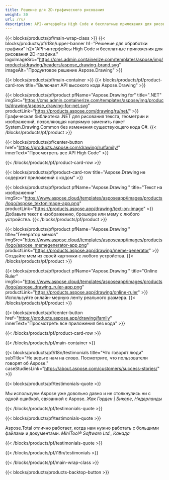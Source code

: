 ```yaml
---
title: Решение для 2D-графического рисования 
weight: 30
url: /ru/
description: API-интерфейсы High Code и бесплатные приложения для рисования 2D-графики. Возможность рисовать текст, линии, кривые и фигуры, а также конвертировать изображения в различные форматы.
---
```


{{< blocks/products/pf/main-wrap-class >}}
{{< blocks/products/pf/i18n/upper-banner h1="Решение для обработки графики" h2="API-интерфейсы High Code и бесплатные приложения для рисования 2D-графики." logoImageSrc="https://cms.admin.containerize.com/templates/aspose/img/products/drawing/headers/aspose_drawing-brand.svg" imageAlt="Продуктовое решение Aspose.Drawing" >}}

{{< blocks/products/pf/main-container >}}
{{< blocks/products/pf/product-card-row title="Включает API высокого кода Aspose.Drawing" >}}

{{< blocks/products/pf/product pfName="Aspose.Drawing for" title=".NET" imgSrc="https://cms.admin.containerize.com/templates/aspose/img/products/drawing/aspose_drawing-for-net.svg" productLink="https://products.aspose.com/drawing/ru/net/" >}}
Графическая библиотека .NET для рисования текста, геометрии и изображений, позволяющая напрямую заменить пакет System.Drawing.Common без изменения существующего кода C#.
{{< /blocks/products/pf/product >}}

{{< blocks/products/pf/center-button href="https://products.aspose.com/drawing/ru/family/" innerText="Просмотреть все API High Code" >}}

{{< /blocks/products/pf/product-card-row >}}

{{< blocks/products/pf/product-card-row title="Aspose.Drawing не содержит приложений с кодом" >}}

{{< blocks/products/pf/product pfName="Aspose.Drawing " title="Текст на изображении" imgSrc="https://www.aspose.cloud/templates/asposeapp/images/products/logo/aspose_textonimage-app.png" productLink="https://products.aspose.app/drawing/text-on-image" >}}
Добавьте текст к изображению, брошюре или мему с любого устройства.
{{< /blocks/products/pf/product >}}

{{< blocks/products/pf/product pfName="Aspose.Drawing " title="Генератор мемов" imgSrc="https://www.aspose.cloud/templates/asposeapp/images/products/logo/aspose_memegenerator-app.png" productLink="https://products.aspose.app/drawing/meme-generator" >}}
Создайте мем из своей картинки с любого устройства.
{{< /blocks/products/pf/product >}}

{{< blocks/products/pf/product pfName="Aspose.Drawing " title="Online Ruler" imgSrc="https://www.aspose.cloud/templates/asposeapp/images/products/logo/aspose_drawing_ruler-app.png" productLink="https://products.aspose.app/drawing/online-ruler" >}}
Используйте онлайн-мерную ленту реального размера.
{{< /blocks/products/pf/product >}}

{{< blocks/products/pf/center-button href="https://products.aspose.app/drawing/family" innerText="Просмотреть все приложения без кода" >}}

{{< /blocks/products/pf/product-card-row >}}

{{< /blocks/products/pf/main-container >}}

{{< blocks/products/pf/i18n/testimonials title="Что говорят люди" subTitle="Не верьте нам на слово. Посмотрите, что пользователи говорят об Aspose." caseStudiesLink="https://about.aspose.com/customers/success-stories/" >}}

{{< blocks/products/pf/testimonials-quote >}}
<p class="first">
 Мы используем Aspose уже довольно давно и не столкнулись ни с одной ошибкой, связанной с Aspose.
 <em>
  Жак Горден | Бикоре, Нидерланды
 </em>
</p>

{{< /blocks/products/pf/testimonials-quote >}}

{{< blocks/products/pf/testimonials-quote >}}
<p class="second">
 Aspose.Total отлично работает, когда нам нужно работать с большими файлами и документами.
 <em>
  MiniTool® Software Ltd., Канада
 </em>
</p>

{{< /blocks/products/pf/testimonials-quote >}}

{{< /blocks/products/pf/i18n/testimonials >}}

{{< /blocks/products/pf/main-wrap-class >}}

{{< blocks/products/products-backtop-button >}}
